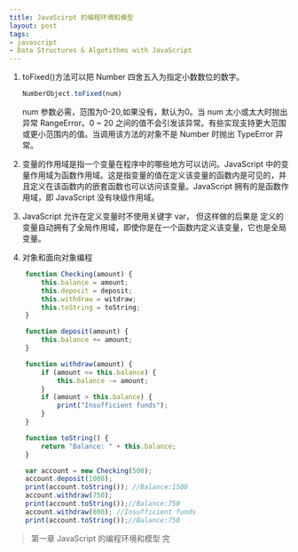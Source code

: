 ```yaml
---
title: JavaScirpt 的编程环境和模型
layout: post
tags:
- javascript
- Data Structures & Algotithms with JavaScript
---
```



1. toFixed()方法可以把 Number 四舍五入为指定小数数位的数字。

    ```javascript
    NumberObject.toFixed(num)
    ```
    num 参数必需，范围为0-20,如果没有，默认为0。当 num 太小或太大时抛出异常 RangeError。0 ~ 20 之间的值不会引发该异常。有些实现支持更大范围或更小范围内的值。当调用该方法的对象不是 Number 时抛出 TypeError 异常。
2. 变量的作用域是指一个变量在程序中的哪些地方可以访问。JavaScript 中的变量作用域为函数作用域。这是指变量的值在定义该变量的函数内是可见的，并且定义在该函数内的嵌套函数也可以访问该变量。JavaScript 拥有的是函数作用域，即 JavaScript 没有块级作用域。
3. JavaScript 允许在定义变量时不使用关键字 var， 但这样做的后果是 定义的变量自动拥有了全局作用域，即使你是在一个函数内定义该变量，它也是全局变量。
4. 对象和面向对象编程

```javascript
    function Checking(amount) {
        this.balance = amount;
        this.deposit = deposit;
        this.withdraw = witdraw;
        this.toString = toString;
    }

    function deposit(amount) {
        this.balance += amount;
    }

    function withdraw(amount) {
        if (amount <= this.balance) {
            this.balance -= amount;
        }
        if (amount > this.balance) {
            print("Insufficient funds");
        }
    }

    function toString() {
        return "Balance: " + this.balance;
    }

    var account = new Checking(500);
    account.deposit(1000);
    print(account.toString()); //Balance:1500
    account.withdraw(750);
    print(account.toString());//Balance:750
    account.withdraw(800); //Insufficient funds
    print(account.toString());//Balance:750
```

> 第一章 JavaScript 的编程环境和模型 完